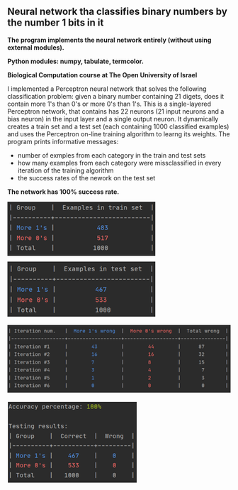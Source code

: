Neural network tha classifies binary numbers by the number 1 bits in it
-------
**The program implements the neural network entirely (without using external modules).**

**Python modules: numpy, tabulate, termcolor.**

**Biological Computation course at The Open University of Israel**

I implemented a Perceptron neural network that solves the following classification problem: given a binary number containing 21 digets, does it contain more 1's than 0's or more 0's than 1's.
This is a single-layered Perceptron network, that contains has 22 neurons (21 input neurons and a bias neuron) in the input layer and a single output neuron.
It dynamically creates a train set and a test set (each containing 1000 classified examples) and uses the Perceptron on-line training algorithm to learng its weights.
The program prints informative messages:
- number of exmples from each category in the train and test sets
- how many examples from each category were missclassified in every iteration of the training algorithm
- the success rates of the nework on the test set

**The network has 100% success rate.**

![alt text](https://github.com/belea7/BitNet/blob/main/pictures/train%20and%20test%20set.PNG?raw=true)

![alt text](https://github.com/belea7/BitNet/blob/main/pictures/misclassifies%20overtime.PNG?raw=true)

![alt text](https://github.com/belea7/BitNet/blob/main/pictures/test%20set%20results.PNG?raw=true)

